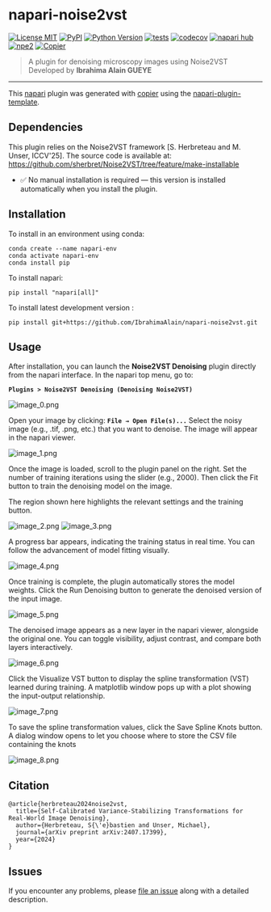 # napari-noise2vst

[![License MIT](https://img.shields.io/pypi/l/napari-noise2vst.svg?color=green)](https://github.com/IbrahimaAlain/napari-noise2vst/raw/main/LICENSE)
[![PyPI](https://img.shields.io/pypi/v/napari-noise2vst.svg?color=green)](https://pypi.org/project/napari-noise2vst)
[![Python Version](https://img.shields.io/pypi/pyversions/napari-noise2vst.svg?color=green)](https://python.org)
[![tests](https://github.com/IbrahimaAlain/napari-noise2vst/workflows/tests/badge.svg)](https://github.com/IbrahimaAlain/napari-noise2vst/actions)
[![codecov](https://codecov.io/gh/IbrahimaAlain/napari-noise2vst/branch/main/graph/badge.svg)](https://codecov.io/gh/IbrahimaAlain/napari-noise2vst)
[![napari hub](https://img.shields.io/endpoint?url=https://api.napari-hub.org/shields/napari-noise2vst)](https://napari-hub.org/plugins/napari-noise2vst)
[![npe2](https://img.shields.io/badge/plugin-npe2-blue?link=https://napari.org/stable/plugins/index.html)](https://napari.org/stable/plugins/index.html)
[![Copier](https://img.shields.io/endpoint?url=https://raw.githubusercontent.com/copier-org/copier/master/img/badge/badge-grayscale-inverted-border-purple.json)](https://github.com/copier-org/copier)

> A plugin for denoising microscopy images using Noise2VST  
> Developed by **Ibrahima Alain GUEYE**

----------------------------------

This [napari] plugin was generated with [copier] using the [napari-plugin-template].

<!--
Don't miss the full getting started guide to set up your new package:
https://github.com/napari/napari-plugin-template#gett
Dependenciesing-started

and review the napari docs for plugin developers:
https://napari.org/stable/plugins/index.html
-->

## Dependencies

This plugin relies on the Noise2VST framework [S. Herbreteau and M. Unser, ICCV'25].
The source code is available at:
https://github.com/sherbret/Noise2VST/tree/feature/make-installable

- ✅ No manual installation is required — this version is installed automatically when you install the plugin.

## Installation

To install in an environment using conda:

```
conda create --name napari-env
conda activate napari-env
conda install pip
```

To install napari:

```
pip install "napari[all]"
```

To install latest development version :

```
pip install git+https://github.com/IbrahimaAlain/napari-noise2vst.git
```

## Usage

After installation, you can launch the **Noise2VST Denoising** plugin directly from the napari interface.
In the napari top menu, go to:

**`Plugins > Noise2VST Denoising (Denoising Noise2VST)`**

![image_0.png](https://github.com/IbrahimaAlain/napari-noise2vst/raw/main/docs/images/image_0.png)

Open your image by clicking:
**`File → Open File(s)...`**
Select the noisy image (e.g., .tif, .png, etc.) that you want to denoise. The image will appear in the napari viewer.

![image_1.png](https://github.com/IbrahimaAlain/napari-noise2vst/raw/main/docs/images/image_1.png)

Once the image is loaded, scroll to the plugin panel on the right.
Set the number of training iterations using the slider (e.g., 2000).
Then click the Fit button to train the denoising model on the image.

The region shown here highlights the relevant settings and the training button.

![image_2.png](https://github.com/IbrahimaAlain/napari-noise2vst/raw/main/docs/images/image_2.png)
![image_3.png](https://github.com/IbrahimaAlain/napari-noise2vst/raw/main/docs/images/image_3.png)

A progress bar appears, indicating the training status in real time.
You can follow the advancement of model fitting visually.

![image_4.png](https://github.com/IbrahimaAlain/napari-noise2vst/raw/main/docs/images/image_4.png)

Once training is complete, the plugin automatically stores the model weights.
Click the Run Denoising button to generate the denoised version of the input image.

![image_5.png](https://github.com/IbrahimaAlain/napari-noise2vst/raw/main/docs/images/image_5.png)

The denoised image appears as a new layer in the napari viewer, alongside the original one.
You can toggle visibility, adjust contrast, and compare both layers interactively.

![image_6.png](https://github.com/IbrahimaAlain/napari-noise2vst/raw/main/docs/images/image_6.png)

Click the Visualize VST button to display the spline transformation (VST) learned during training.
A matplotlib window pops up with a plot showing the input-output relationship.

![image_7.png](https://github.com/IbrahimaAlain/napari-noise2vst/raw/main/docs/images/image_7.png)

To save the spline transformation values, click the Save Spline Knots button.
A dialog window opens to let you choose where to store the CSV file containing the knots

![image_8.png](https://github.com/IbrahimaAlain/napari-noise2vst/raw/main/docs/images/image_8.png)


## Citation

```Bibtext
@article{herbreteau2024noise2vst,
  title={Self-Calibrated Variance-Stabilizing Transformations for Real-World Image Denoising},
  author={Herbreteau, S{\'e}bastien and Unser, Michael},
  journal={arXiv preprint arXiv:2407.17399},
  year={2024}
}
```

## Issues

If you encounter any problems, please [file an issue] along with a detailed description.

[napari]: https://github.com/napari/napari
[copier]: https://copier.readthedocs.io/en/stable/
[@napari]: https://github.com/napari
[MIT]: http://opensource.org/licenses/MIT
[BSD-3]: http://opensource.org/licenses/BSD-3-Clause
[GNU GPL v3.0]: http://www.gnu.org/licenses/gpl-3.0.txt
[GNU LGPL v3.0]: http://www.gnu.org/licenses/lgpl-3.0.txt
[Apache Software License 2.0]: http://www.apache.org/licenses/LICENSE-2.0
[Mozilla Public License 2.0]: https://www.mozilla.org/media/MPL/2.0/index.txt
[napari-plugin-template]: https://github.com/napari/napari-plugin-template

[file an issue]: https://github.com/IbrahimaAlain/napari-noise2vst/issues

[napari]: https://github.com/napari/napari
[tox]: https://tox.readthedocs.io/en/latest/
[pip]: https://pypi.org/project/pip/
[PyPI]: https://pypi.org/
